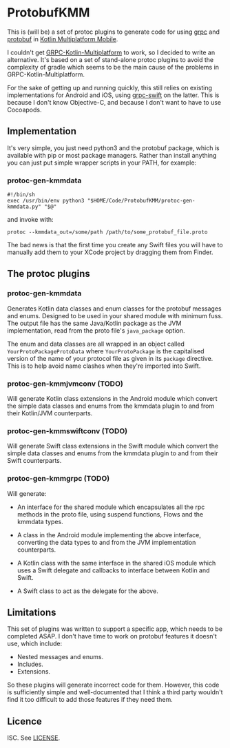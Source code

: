 # ProtobufKMM

This is (will be) a set of protoc plugins to generate code for using
[grpc](https://grpc.io) and
[protobuf](https://developers.google.com/protocol-buffers) in
[Kotlin Multiplatform Mobile](https://kotlinlang.org/lp/mobile/).

I couldn't get
[GRPC-Kotlin-Multiplatform](https://github.com/TimOrtel/GRPC-Kotlin-Multiplatform)
to work, so I decided to write an alternative. It's based on a set of
stand-alone protoc plugins to avoid the complexity of gradle which seems to be
the main cause of the problems in GRPC-Kotlin-Multiplatform.

For the sake of getting up and running quickly, this still relies on existing
implementations for Android and iOS, using
[grpc-swift](https://github.com/grpc/grpc-swift) on the latter. This is because
I don't know Objective-C, and because I don't want to have to use Cocoapods.

## Implementation

It's very simple, you just need python3 and the protobuf package, which is
available with pip or most package managers. Rather than install anything you
can just put simple wrapper scripts in your PATH, for example:

### protoc-gen-kmmdata
```
#!/bin/sh
exec /usr/bin/env python3 "$HOME/Code/ProtobufKMM/protoc-gen-kmmdata.py" "$@"
```
and invoke with:
```
protoc --kmmdata_out=/some/path /path/to/some_protobuf_file.proto
```

The bad news is that the first time you create any Swift files you will have
to manually add them to your XCode project by dragging them from Finder.

## The protoc plugins

### protoc-gen-kmmdata

Generates Kotlin data classes and enum classes for the protobuf messages and
enums. Designed to be used in your shared module with minimum fuss. The output
file has the same Java/Kotlin package as the JVM implementation, read from the
proto file's `java_package` option.

The enum and data classes are all wrapped in an object called
`YourProtoPackageProtoData` where `YourProtoPackage` is the capitalised
version of the name of your protocol file as given in its `package` directive.
This is to help avoid name clashes when they're imported into Swift.

### protoc-gen-kmmjvmconv (TODO)

Will generate Kotlin class extensions in the Android module which convert the
simple data classes and enums from the kmmdata plugin to and from their
Kotlin/JVM counterparts.

### protoc-gen-kmmswiftconv (TODO)

Will generate Swift class extensions in the Swift module which convert the
simple data classes and enums from the kmmdata plugin to and from their Swift
counterparts.

### protoc-gen-kmmgrpc (TODO)

Will generate:

* An interface for the shared module which encapsulates all the rpc methods in
  the proto file, using suspend functions, Flows and the kmmdata types. 

* A class in the Android module implementing the above interface, converting
  the data types to and from the JVM implementation counterparts.

* A Kotlin class with the same interface in the shared iOS module which uses
  a Swift delegate and callbacks to interface between Kotlin and Swift.

* A Swift class to act as the delegate for the above.

## Limitations

This set of plugins was written to support a specific app, which needs to be
completed ASAP. I don't have time to work on protobuf features it doesn't use,
which include:

* Nested messages and enums.
* Includes.
* Extensions.

So these plugins will generate incorrect code for them. However, this code is
sufficiently simple and well-documented that I think a third party wouldn't
find it too difficult to add those features if they need them.

## Licence

ISC. See [LICENSE](LICENSE).
